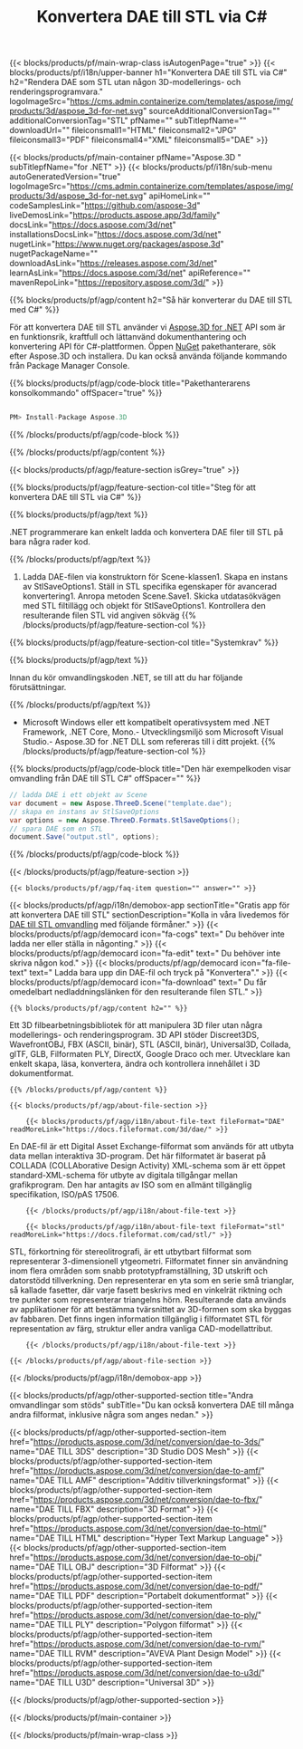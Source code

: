 ﻿---
title: Konvertera DAE till STL via C# 
weight: 350
url: /sv/net/conversion/dae-to-stl/ 
description: Exempelkod för konvertering från DAE till STL C#. Använd API exempelkod för batch-DAE-filer till STLkonvertering inom VB.NET, Asp.NET eller någon .NET-baserad applikation.
---
{{< blocks/products/pf/main-wrap-class isAutogenPage="true" >}}
{{< blocks/products/pf/i18n/upper-banner h1="Konvertera DAE till STL via C#" h2="Rendera DAE som STL utan någon 3D-modellerings- och renderingsprogramvara." logoImageSrc="https://cms.admin.containerize.com/templates/aspose/img/products/3d/aspose_3d-for-net.svg" sourceAdditionalConversionTag="" additionalConversionTag="STL" pfName="" subTitlepfName="" downloadUrl="" fileiconsmall1="HTML" fileiconsmall2="JPG" fileiconsmall3="PDF" fileiconsmall4="XML" fileiconsmall5="DAE" >}}

{{< blocks/products/pf/main-container pfName="Aspose.3D " subTitlepfName="for .NET" >}}
{{< blocks/products/pf/i18n/sub-menu autoGeneratedVersion="true" logoImageSrc="https://cms.admin.containerize.com/templates/aspose/img/products/3d/aspose_3d-for-net.svg" apiHomeLink="" codeSamplesLink="https://github.com/aspose-3d" liveDemosLink="https://products.aspose.app/3d/family" docsLink="https://docs.aspose.com/3d/net" installationsDocsLink="https://docs.aspose.com/3d/net" nugetLink="https://www.nuget.org/packages/aspose.3d" nugetPackageName="" downloadAsLink="https://releases.aspose.com/3d/net" learnAsLink="https://docs.aspose.com/3d/net" apiReference="" mavenRepoLink="https://repository.aspose.com/3d/" >}}

{{% blocks/products/pf/agp/content h2="Så här konverterar du DAE till STL med C#" %}}

 För att konvertera DAE till STL använder vi
 [Aspose.3D for .NET](https://products.aspose.com/3d/net) 
 API som är en funktionsrik, kraftfull och lättanvänd dokumenthantering och konvertering API för C#-plattformen. Öppen
 [NuGet](https://www.nuget.org/packages/aspose.3d) 
 pakethanterare, sök efter
 Aspose.3D 
 och installera. Du kan också använda följande kommando från Package Manager Console.

{{% blocks/products/pf/agp/code-block title="Pakethanterarens konsolkommando" offSpacer="true" %}}

```cs

PM> Install-Package Aspose.3D


```

{{% /blocks/products/pf/agp/code-block %}}

{{% /blocks/products/pf/agp/content %}}

{{< blocks/products/pf/agp/feature-section isGrey="true" >}}

{{% blocks/products/pf/agp/feature-section-col title="Steg för att konvertera DAE till STL via C#" %}}

{{% blocks/products/pf/agp/text %}}

 .NET programmerare kan enkelt ladda och konvertera DAE filer till STL på bara några rader kod.

{{% /blocks/products/pf/agp/text %}}

1. Ladda DAE-filen via konstruktorn för Scene-klassen1. Skapa en instans av StlSaveOptions1. Ställ in STL specifika egenskaper för avancerad konvertering1. Anropa metoden Scene.Save1. Skicka utdatasökvägen med STL filtillägg och objekt för StlSaveOptions1. Kontrollera den resulterande filen STL vid angiven sökväg
{{% /blocks/products/pf/agp/feature-section-col %}}

{{% blocks/products/pf/agp/feature-section-col title="Systemkrav" %}}

{{% blocks/products/pf/agp/text %}}

 Innan du kör omvandlingskoden .NET, se till att du har följande förutsättningar.

{{% /blocks/products/pf/agp/text %}}

- Microsoft Windows eller ett kompatibelt operativsystem med .NET Framework, .NET Core, Mono.- Utvecklingsmiljö som Microsoft Visual Studio.- Aspose.3D for .NET DLL som refereras till i ditt projekt.
{{% /blocks/products/pf/agp/feature-section-col %}}

{{% blocks/products/pf/agp/code-block title="Den här exempelkoden visar omvandling från DAE till STL C#" offSpacer="" %}}

```cs
// ladda DAE i ett objekt av Scene 
var document = new Aspose.ThreeD.Scene("template.dae");
// skapa en instans av StlSaveOptions 
var options = new Aspose.ThreeD.Formats.StlSaveOptions();
// spara DAE som en STL 
document.Save("output.stl", options); 


```

{{% /blocks/products/pf/agp/code-block %}}

{{< /blocks/products/pf/agp/feature-section >}}

    {{< blocks/products/pf/agp/faq-item question="" answer="" >}}
 

<!-- aboutfile Starts -->

{{< blocks/products/pf/agp/i18n/demobox-app sectionTitle="Gratis app för att konvertera DAE till STL" sectionDescription="Kolla in våra livedemos för [DAE till STL omvandling](https://products.aspose.app/3d/conversion/dae-to-stl) med följande förmåner." >}}
        {{< blocks/products/pf/agp/democard icon="fa-cogs" text=" Du behöver inte ladda ner eller ställa in någonting." >}}
        {{< blocks/products/pf/agp/democard icon="fa-edit" text=" Du behöver inte skriva någon kod." >}}
        {{< blocks/products/pf/agp/democard icon="fa-file-text" text=" Ladda bara upp din DAE-fil och tryck på \"Konvertera\"." >}}
        {{< blocks/products/pf/agp/democard icon="fa-download" text=" Du får omedelbart nedladdningslänken för den resulterande filen STL." >}}

    {{% blocks/products/pf/agp/content h2="" %}}

 Ett 3D filbearbetningsbibliotek för att manipulera 3D filer utan några modellerings- och renderingsprogram. 3D API stöder Discreet3DS, WavefrontOBJ, FBX (ASCII, binär), STL (ASCII, binär), Universal3D, Collada, glTF, GLB, Filformaten PLY, DirectX, Google Draco och mer. Utvecklare kan enkelt skapa, läsa, konvertera, ändra och kontrollera innehållet i 3D dokumentformat.



    {{% /blocks/products/pf/agp/content %}}

    {{< blocks/products/pf/agp/about-file-section >}}

        {{< blocks/products/pf/agp/i18n/about-file-text fileFormat="DAE" readMoreLink="https://docs.fileformat.com/3d/dae/" >}}
En DAE-fil är ett Digital Asset Exchange-filformat som används för att utbyta data mellan interaktiva 3D-program. Det här filformatet är baserat på COLLADA (COLLAborative Design Activity) XML-schema som är ett öppet standard-XML-schema för utbyte av digitala tillgångar mellan grafikprogram. Den har antagits av ISO som en allmänt tillgänglig specifikation, ISO/pAS 17506.

        {{< /blocks/products/pf/agp/i18n/about-file-text >}}

        {{< blocks/products/pf/agp/i18n/about-file-text fileFormat="stl" readMoreLink="https://docs.fileformat.com/cad/stl/" >}}
STL, förkortning för stereolitrografi, är ett utbytbart filformat som representerar 3-dimensionell ytgeometri. Filformatet finner sin användning inom flera områden som snabb prototypframställning, 3D utskrift och datorstödd tillverkning. Den representerar en yta som en serie små trianglar, så kallade fasetter, där varje fasett beskrivs med en vinkelrät riktning och tre punkter som representerar triangelns hörn. Resulterande data används av applikationer för att bestämma tvärsnittet av 3D-formen som ska byggas av fabbaren. Det finns ingen information tillgänglig i filformatet STL för representation av färg, struktur eller andra vanliga CAD-modellattribut.

        {{< /blocks/products/pf/agp/i18n/about-file-text >}}

    {{< /blocks/products/pf/agp/about-file-section >}}

{{< /blocks/products/pf/agp/i18n/demobox-app >}}

<!-- aboutfile Ends -->

{{< blocks/products/pf/agp/other-supported-section title="Andra omvandlingar som stöds" subTitle="Du kan också konvertera DAE till många andra filformat, inklusive några som anges nedan." >}}

{{< blocks/products/pf/agp/other-supported-section-item href="https://products.aspose.com/3d/net/conversion/dae-to-3ds/" name="DAE TILL 3DS" description="3D Studio DOS Mesh" >}}
{{< blocks/products/pf/agp/other-supported-section-item href="https://products.aspose.com/3d/net/conversion/dae-to-amf/" name="DAE TILL AMF" description="Additiv tillverkningsformat" >}}
{{< blocks/products/pf/agp/other-supported-section-item href="https://products.aspose.com/3d/net/conversion/dae-to-fbx/" name="DAE TILL FBX" description="3D Format" >}}
{{< blocks/products/pf/agp/other-supported-section-item href="https://products.aspose.com/3d/net/conversion/dae-to-html/" name="DAE TILL HTML" description="Hyper Text Markup Language" >}}
{{< blocks/products/pf/agp/other-supported-section-item href="https://products.aspose.com/3d/net/conversion/dae-to-obj/" name="DAE TILL OBJ" description="3D Filformat" >}}
{{< blocks/products/pf/agp/other-supported-section-item href="https://products.aspose.com/3d/net/conversion/dae-to-pdf/" name="DAE TILL PDF" description="Portabelt dokumentformat" >}}
{{< blocks/products/pf/agp/other-supported-section-item href="https://products.aspose.com/3d/net/conversion/dae-to-ply/" name="DAE TILL PLY" description="Polygon filformat" >}}
{{< blocks/products/pf/agp/other-supported-section-item href="https://products.aspose.com/3d/net/conversion/dae-to-rvm/" name="DAE TILL RVM" description="AVEVA Plant Design Model" >}}
{{< blocks/products/pf/agp/other-supported-section-item href="https://products.aspose.com/3d/net/conversion/dae-to-u3d/" name="DAE TILL U3D" description="Universal 3D" >}}

{{< /blocks/products/pf/agp/other-supported-section >}}

{{< /blocks/products/pf/main-container >}}
    
{{< /blocks/products/pf/main-wrap-class >}}